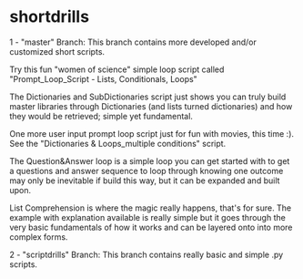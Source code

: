 # shortdrills

1 - "master" Branch:
This branch contains more developed and/or customized short scripts.

Try this fun "women of science" simple loop script called "Prompt_Loop_Script - Lists, Conditionals, Loops"

The Dictionaries and SubDictionaries script just shows you can truly build master libraries through Dictionaries (and lists turned dictionaries) and how they would be retrieved; simple yet fundamental.

One more user input prompt loop script just for fun with movies, this time :). See the "Dictionaries & Loops_multiple conditions" script.

The Question&Answer loop is a simple loop you can get started with to get a questions and answer sequence to loop through knowing one outcome may only be inevitable if build this way, but it can be expanded and built upon.

List Comprehension is where the magic really happens, that's for sure.  The example with explanation available is really simple but it goes through the very basic fundamentals of how it works and can be layered onto into more complex forms.

2 - "scriptdrills" Branch:
This branch contains really basic and simple .py scripts.
